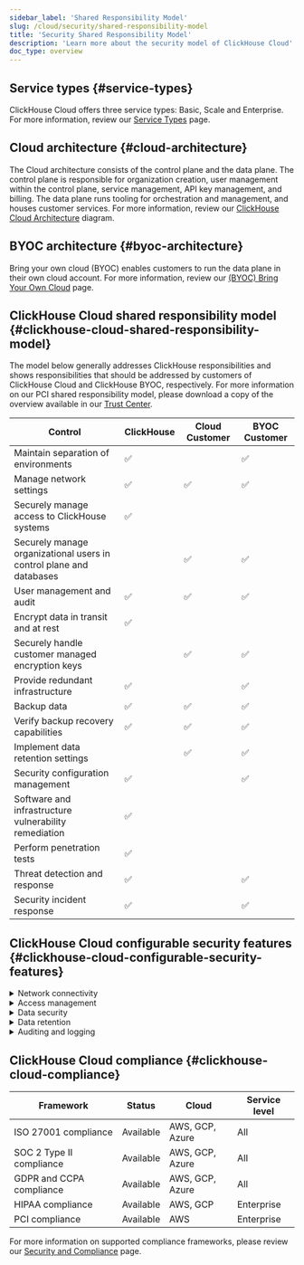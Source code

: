 ```yaml
---
sidebar_label: 'Shared Responsibility Model'
slug: /cloud/security/shared-responsibility-model
title: 'Security Shared Responsibility Model'
description: 'Learn more about the security model of ClickHouse Cloud'
doc_type: overview
---
```


## Service types {#service-types}

ClickHouse Cloud offers three service types: Basic, Scale and Enterprise. For more information, review our [Service Types](/cloud/manage/cloud-tiers) page.

## Cloud architecture {#cloud-architecture}

The Cloud architecture consists of the control plane and the data plane. The control plane is responsible for organization creation, user management within the control plane, service management, API key management, and billing. The data plane runs tooling for orchestration and management, and houses customer services. For more information, review our [ClickHouse Cloud Architecture](/cloud/reference/architecture) diagram.

## BYOC architecture {#byoc-architecture}

Bring your own cloud (BYOC) enables customers to run the data plane in their own cloud account. For more information, review our [(BYOC) Bring Your Own Cloud](/cloud/reference/byoc) page.

## ClickHouse Cloud shared responsibility model {#clickhouse-cloud-shared-responsibility-model}
The model below generally addresses ClickHouse responsibilities and shows responsibilities that should be addressed by customers of ClickHouse Cloud and ClickHouse BYOC, respectively. For more information on our PCI shared responsibility model, please download a copy of the overview available in our [Trust Center](https://trust.clickhouse.com).

| Control                                                               | ClickHouse         | Cloud Customer      | BYOC Customer       |
|-----------------------------------------------------------------------|--------------------|---------------------|---------------------|
| Maintain separation of environments                                   | :white_check_mark: |                     | :white_check_mark:  |
| Manage network settings                                               | :white_check_mark: | :white_check_mark:  | :white_check_mark:  |
| Securely manage access to ClickHouse systems                          | :white_check_mark: |                     |                     |
| Securely manage organizational users in control plane and databases   |                    | :white_check_mark:  | :white_check_mark:  |
| User management and audit                                             | :white_check_mark: | :white_check_mark:  | :white_check_mark:  |
| Encrypt data in transit and at rest                                   | :white_check_mark: |                     |                     |
| Securely handle customer managed encryption keys                      |                    | :white_check_mark:  | :white_check_mark:  |
| Provide redundant infrastructure                                      | :white_check_mark: |                     | :white_check_mark:  |
| Backup data                                                           | :white_check_mark: | :white_check_mark:  | :white_check_mark:  |
| Verify backup recovery capabilities                                   | :white_check_mark: | :white_check_mark:  | :white_check_mark:  |
| Implement data retention settings                                     |                    | :white_check_mark:  | :white_check_mark:  |
| Security configuration management                                     | :white_check_mark: |                     | :white_check_mark:  |
| Software and infrastructure vulnerability remediation                 | :white_check_mark: |                     |                     |
| Perform penetration tests                                             | :white_check_mark: |                     |                     |
| Threat detection and response                                         | :white_check_mark: |                     | :white_check_mark:  |
| Security incident response                                            | :white_check_mark: |                     | :white_check_mark:  |

## ClickHouse Cloud configurable security features {#clickhouse-cloud-configurable-security-features}

<details>
  <summary>Network connectivity</summary>

  | Setting                                                                                              | Status    | Cloud             | Service level        |  
  |------------------------------------------------------------------------------------------------------|-----------|-------------------|----------------------|
  | [IP filters](/cloud/security/setting-ip-filters) to restrict connections to services         | Available | AWS, GCP, Azure   | All                  |
  | [Private link](/cloud/security/private-link-overview) to securely connect to services        | Available | AWS, GCP, Azure   | Scale or Enterprise  |
  
</details>
<details>
  <summary>Access management</summary>
  
  | Setting                                                                                              | Status    | Cloud             | Service level           |  
  |------------------------------------------------------------------------------------------------------|-----------|-------------------|-------------------------|
  | [Standard role-based access](/cloud/security/cloud-access-management) in control plane | Available | AWS, GCP, Azure | All               | 
  | [Multi-factor authentication (MFA)](/cloud/security/cloud-authentication#multi-factor-authentication) available | Available | AWS, GCP, Azure | All   |
  | [SAML Single Sign-On](/cloud/security/saml-setup) to control plane available                 | Preview   | AWS, GCP, Azure   | Enterprise              |
  | Granular [role-based access control](/cloud/security/cloud-access-management/overview#database-permissions) in databases | Available | AWS, GCP, Azure | All          |
  
</details>
<details>
  <summary>Data security</summary>

  | Setting                                                                                              | Status    | Cloud             | Service level           |  
  |------------------------------------------------------------------------------------------------------|-----------|-------------------|-------------------------|
  | [Cloud provider and region](/cloud/reference/supported-regions) selections                   | Available | AWS, GCP, Azure   | All                     |
  | Limited [free daily backups](/cloud/manage/backups/overview#default-backup-policy)                    | Available | AWS, GCP, Azure   | All                     |
  | [Custom backup configurations](/cloud/manage/backups/overview#configurable-backups) available         | Available | GCP, AWS, Azure   | Scale or Enterprise     |
  | [Customer managed encryption keys (CMEK)](/cloud/security/cmek) for transparent<br/> data encryption available  | Available | AWS, GCP | Enterprise |
  | [Field level encryption](/sql-reference/functions/encryption-functions) with manual key management for granular encryption | Available | GCP, AWS, Azure | All  |
  
</details>
<details>
  <summary>Data retention</summary>

  | Setting                                                                                              | Status    | Cloud             | Service level           |  
  |------------------------------------------------------------------------------------------------------|-----------|-------------------|-------------------------|
  | [Time to live (TTL)](/sql-reference/statements/alter/ttl) settings to manage retention       | Available | AWS, GCP, Azure   | All                     |
  | [ALTER TABLE DELETE](/sql-reference/statements/alter/delete) for heavy deletion actions      | Available | AWS, GCP, Azure   | All                     |
  | [Lightweight DELETE](/sql-reference/statements/delete) for measured deletion activities      | Available | AWS, GCP, Azure   | All                     |
  
</details>
<details>
  <summary>Auditing and logging</summary>

  | Setting                                                                                              | Status    | Cloud             | Service level           |  
  |------------------------------------------------------------------------------------------------------|-----------|-------------------|-------------------------|
  | [Audit log](/cloud/security/audit-logging) for control plane activities                      | Available | AWS, GCP, Azure   | All                     |
  | [Session log](/operations/system-tables/session_log) for database activities                 | Available | AWS, GCP, Azure   | All                     |
  | [Query log](/operations/system-tables/query_log) for database activities                     | Available | AWS, GCP, Azure   | All                     |
  
</details>

## ClickHouse Cloud compliance {#clickhouse-cloud-compliance}

  | Framework                                                                                            | Status    | Cloud             | Service level           |  
  |------------------------------------------------------------------------------------------------------|-----------|-------------------|-------------------------|
  | ISO 27001 compliance                                                                                 | Available | AWS, GCP, Azure   | All                     |
  | SOC 2 Type II compliance                                                                             | Available | AWS, GCP, Azure   | All                     |
  | GDPR and CCPA compliance                                                                             | Available | AWS, GCP, Azure   | All                     |
  | HIPAA compliance                                                                                     | Available | AWS, GCP          | Enterprise              |
  | PCI compliance                                                                                       | Available | AWS               | Enterprise              |

  For more information on supported compliance frameworks, please review our [Security and Compliance](/cloud/security/security-and-compliance) page.
